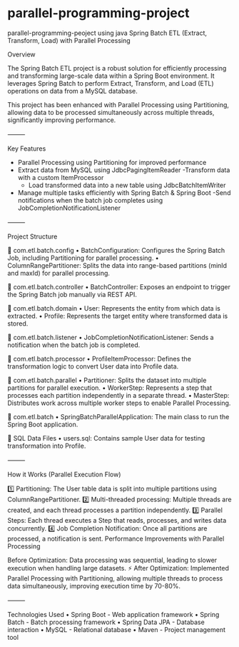 # parallel-programming-project
 parallel-programming-peoject using java
Spring Batch ETL (Extract, Transform, Load) with Parallel Processing

Overview

The Spring Batch ETL project is a robust solution for efficiently processing and transforming large-scale data within a Spring Boot environment. It leverages Spring Batch to perform Extract, Transform, and Load (ETL) operations on data from a MySQL database.

This project has been enhanced with Parallel Processing using Partitioning, allowing data to be processed simultaneously across multiple threads, significantly improving performance.

⸻

Key Features

- Parallel Processing using Partitioning for improved performance
- Extract data from MySQL using JdbcPagingItemReader
-Transform data with a custom ItemProcessor
  - Load transformed data into a new table using JdbcBatchItemWriter
- Manage multiple tasks efficiently with Spring Batch & Spring Boot
  -Send notifications when the batch job completes using JobCompletionNotificationListener

⸻

Project Structure

📂 com.etl.batch.config
	•	BatchConfiguration: Configures the Spring Batch Job, including Partitioning for parallel processing.
	•	ColumnRangePartitioner: Splits the data into range-based partitions (minId and maxId) for parallel processing.

📂 com.etl.batch.controller
	•	BatchController: Exposes an endpoint to trigger the Spring Batch job manually via REST API.

📂 com.etl.batch.domain
	•	User: Represents the entity from which data is extracted.
	•	Profile: Represents the target entity where transformed data is stored.

📂 com.etl.batch.listener
	•	JobCompletionNotificationListener: Sends a notification when the batch job is completed.

📂 com.etl.batch.processor
	•	ProfileItemProcessor: Defines the transformation logic to convert User data into Profile data.

📂 com.etl.batch.parallel
	•	Partitioner: Splits the dataset into multiple partitions for parallel execution.
	•	WorkerStep: Represents a step that processes each partition independently in a separate thread.
	•	MasterStep: Distributes work across multiple worker steps to enable Parallel Processing.

📂 com.etl.batch
	•	SpringBatchParallelApplication: The main class to run the Spring Boot application.

📂 SQL Data Files
	•	users.sql: Contains sample User data for testing transformation into Profile.

⸻

How it Works (Parallel Execution Flow)

1️⃣ Partitioning: The User table data is split into multiple partitions using ColumnRangePartitioner.
2️⃣ Multi-threaded processing: Multiple threads are created, and each thread processes a partition independently.
3️⃣ Parallel Steps: Each thread executes a Step that reads, processes, and writes data concurrently.
4️⃣ Job Completion Notification: Once all partitions are processed, a notification is sent.
Performance Improvements with Parallel Processing

 Before Optimization: Data processing was sequential, leading to slower execution when handling large datasets.
⚡ After Optimization: Implemented Parallel Processing with Partitioning, allowing multiple threads to process data simultaneously, improving execution time by 70-80%.

⸻

Technologies Used
	•	Spring Boot - Web application framework
	•	Spring Batch - Batch processing framework
	•	Spring Data JPA - Database interaction
	•	MySQL - Relational database
	•	Maven - Project management tool
 
